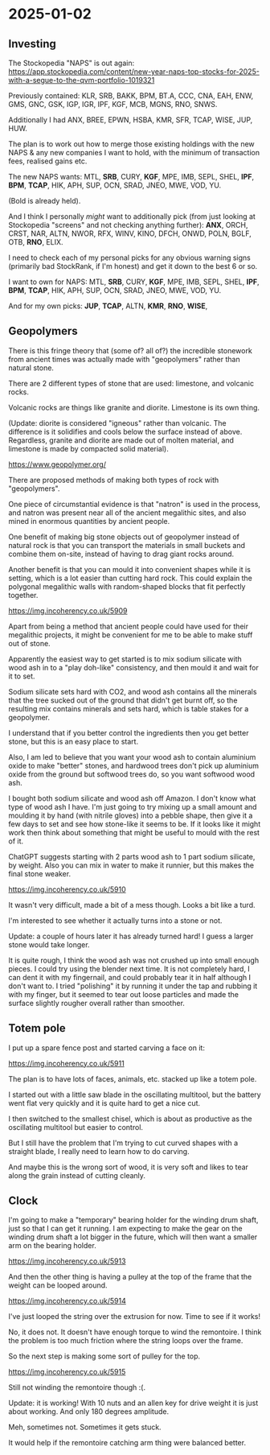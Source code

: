 # 2025-01-02

## Investing

The Stockopedia "NAPS" is out again: https://app.stockopedia.com/content/new-year-naps-top-stocks-for-2025-with-a-segue-to-the-qvm-portfolio-1019321

Previously contained: KLR, SRB, BAKK, BPM, BT.A, CCC, CNA, EAH, ENW, GMS, GNC, GSK, IGP, IGR, IPF, KGF, MCB, MGNS, RNO, SNWS.

Additionally I had ANX, BREE, EPWN, HSBA, KMR, SFR, TCAP, WISE, JUP, HUW.

The plan is to work out how to merge those existing holdings with the new NAPS & any new
companies I want to hold, with the minimum of transaction fees, realised gains
etc.

The new NAPS wants: MTL, **SRB**, CURY, **KGF**, MPE, IMB, SEPL, SHEL, **IPF**, **BPM**, **TCAP**, HIK, APH, SUP, OCN, SRAD, JNEO, MWE, VOD, YU.

(Bold is already held).

And I think I personally *might* want to additionally pick (from just looking at Stockopedia "screens"
and not checking anything further): **ANX**, ORCH, CRST, NAR, ALTN, NWOR, RFX, WINV, KINO, DFCH, ONWD, POLN, BGLF, OTB, **RNO**, ELIX.

I need to check each of my personal picks for any obvious warning signs (primarily bad StockRank, if I'm honest) and get it down to the best 6 or so.

I want to own for NAPS: MTL, **SRB**, CURY, **KGF**, MPE, IMB, SEPL, SHEL, **IPF**, **BPM**, **TCAP**, HIK, APH, SUP, OCN, SRAD, JNEO, MWE, VOD, YU.

And for my own picks: **JUP**, **TCAP**, ALTN, **KMR**, **RNO**, **WISE**,

## Geopolymers

There is this fringe theory that (some of? all of?) the incredible stonework from ancient
times was actually made with "geopolymers" rather than natural stone.

There are 2 different types of stone that are used: limestone, and volcanic rocks.

Volcanic rocks are things like granite and diorite. Limestone is its own thing.

(Update: diorite is considered "igneous" rather than volcanic. The difference is it solidifies and cools below the surface instead of above. Regardless, granite and diorite are made out of molten material, and limestone is made by compacted solid material).

https://www.geopolymer.org/

There are proposed methods of making both types of rock with "geopolymers".

One piece of circumstantial evidence is that "natron" is used in the process, and natron
was present near all of the ancient megalithic sites, and also mined in enormous quantities
by ancient people.

One benefit of making big stone objects out of geopolymer instead of natural rock is that
you can transport the materials in small buckets and combine them on-site, instead of having
to drag giant rocks around.

Another benefit is that you can mould it into convenient shapes while it is setting, which
is a lot easier than cutting hard rock. This could explain the polygonal
megalithic walls with random-shaped blocks that fit perfectly together.

https://img.incoherency.co.uk/5909

Apart from being a method that ancient people could have used for their megalithic projects,
it might be convenient for me to be able to make stuff out of stone.

Apparently the easiest way to get started is to mix sodium silicate with wood ash in to
a "play doh-like" consistency, and then mould it and wait for it to set.

Sodium silicate sets hard with CO2, and wood ash contains all the minerals that the tree
sucked out of the ground that didn't get burnt off, so the resulting mix contains minerals
and sets hard, which is table stakes for a geopolymer.

I understand that if you better control the ingredients then you get better stone, but this
is an easy place to start.

Also, I am led to believe that you want your wood ash to contain aluminium oxide to make
"better" stones, and hardwood trees don't pick up aluminium oxide from the ground but
softwood trees do, so you want softwood wood ash.

I bought both sodium silicate and wood ash off Amazon. I don't know what type of wood ash
I have. I'm just going to try mixing up a small amount and moulding it by hand (with nitrile
gloves) into a pebble shape, then give it a few days to set and see how stone-like it seems
to be. If it looks like it might work then think about something that might be useful to
mould with the rest of it.

ChatGPT suggests starting with 2 parts wood ash to 1 part sodium silicate, by weight. Also
you can mix in water to make it runnier, but this makes the final stone weaker.

https://img.incoherency.co.uk/5910

It wasn't very difficult, made a bit of a mess though. Looks a bit like a turd.

I'm interested to see whether it actually turns into a stone or not.

Update: a couple of hours later it has already turned hard! I guess a larger stone would
take longer.

It is quite rough, I think the wood ash was not crushed up into small enough pieces. I could
try using the blender next time. It is not completely hard, I can dent it with my
fingernail, and could probably tear it in half although I don't want to. I tried "polishing"
it by running it under the tap and rubbing it with my finger, but it seemed to tear out
loose particles and made the surface slightly rougher overall rather than smoother.

## Totem pole

I put up a spare fence post and started carving a face on it:

https://img.incoherency.co.uk/5911

The plan is to have lots of faces, animals, etc. stacked up like a totem pole.

I started out with a little saw blade in the oscillating multitool, but the battery went
flat very quickly and it is quite hard to get a nice cut.

I then switched to the smallest chisel, which is about as productive as the oscillating
multitool but easier to control.

But I still have the problem that I'm trying to cut curved shapes with a straight blade,
I really need to learn how to do carving.

And maybe this is the wrong sort of wood, it is very soft and likes to tear along
the grain instead of cutting cleanly.

## Clock

I'm going to make a "temporary" bearing holder for the winding drum shaft, just so that I can
get it running. I am expecting to make the gear on the winding drum shaft a lot bigger in
the future, which will then want a smaller arm on the bearing holder.

https://img.incoherency.co.uk/5913

And then the other thing is having a pulley at the top of the frame that the weight can be
looped around.

https://img.incoherency.co.uk/5914

I've just looped the string over the extrusion for now. Time to see if it works!

No, it does not. It doesn't have enough torque to wind the remontoire. I think the
problem is too much friction where the string loops over the frame.

So the next step is making some sort of pulley for the top.

https://img.incoherency.co.uk/5915

Still not winding the remontoire though :(.

Update: it is working! With 10 nuts and an allen key for drive weight it is just
about working. And only 180 degrees amplitude.

Meh, sometimes not. Sometimes it gets stuck.

It would help if the remontoire catching arm thing were balanced better.
